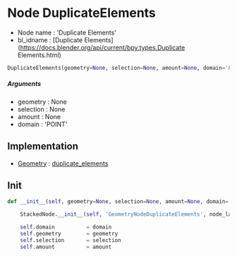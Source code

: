 # Node DuplicateElements

- Node name : 'Duplicate Elements'
- bl_idname : [Duplicate Elements](https://docs.blender.org/api/current/bpy.types.Duplicate Elements.html)


``` python
DuplicateElements(geometry=None, selection=None, amount=None, domain='POINT', node_label=None, node_color=None)
```
##### Arguments

- geometry : None
- selection : None
- amount : None
- domain : 'POINT'

## Implementation

- [Geometry](/docs/GeoNodes/Geometry.md) : [duplicate_elements](/docs/GeoNodes/Geometry.md#duplicate_elements)

## Init

``` python
def __init__(self, geometry=None, selection=None, amount=None, domain='POINT', node_label=None, node_color=None):

    StackedNode.__init__(self, 'GeometryNodeDuplicateElements', node_label=node_label, node_color=node_color)

    self.domain          = domain
    self.geometry        = geometry
    self.selection       = selection
    self.amount          = amount
```
